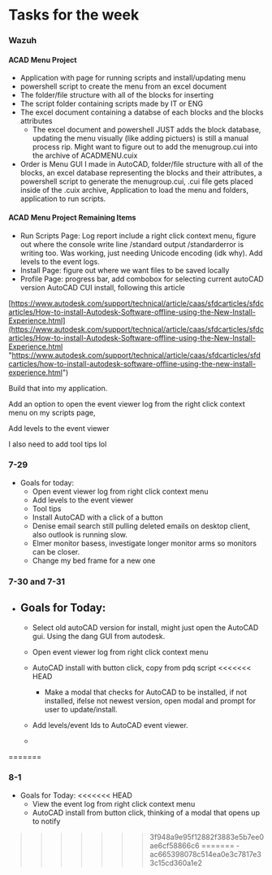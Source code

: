           
# Tasks for the week

### Wazuh

#### ACAD Menu Project
- Application with page for running scripts and install/updating menu
- powershell script to create the menu from an excel document
- The folder/file structure with all of the blocks for inserting
- The script folder containing scripts made by IT or ENG
- The excel document containing a databse of each blocks and the blocks attributes
	- The excel document and powershell JUST adds the block database, updating the menu visually (like adding pictuers) is still a manual process rip. Might want to figure out to add the menugroup.cui into the archive of ACADMENU.cuix
- Order is Menu GUI I made in AutoCAD, folder/file structure with all of the blocks, an excel database representing the blocks and their attributes, a powershell script to generate the menugroup.cui, .cui file gets placed inside of the .cuix archive, Application to load the menu and folders, application to run scripts.

#### ACAD Menu Project Remaining Items
- Run Scripts Page:  Log report include a right click context menu, figure out where the console write line /standard output /standarderror is writing too. Was working, just needing Unicode encoding (idk why). Add levels to the event logs. 
- Install Page: figure out where we want files to be saved locally
- Profile Page:  progress bar, add combobox for selecting current autoCAD version
AutoCAD CUI install, following this article

[https://www.autodesk.com/support/technical/article/caas/sfdcarticles/sfdcarticles/How-to-install-Autodesk-Software-offline-using-the-New-Install-Experience.html](https://www.autodesk.com/support/technical/article/caas/sfdcarticles/sfdcarticles/How-to-install-Autodesk-Software-offline-using-the-New-Install-Experience.html "https://www.autodesk.com/support/technical/article/caas/sfdcarticles/sfdcarticles/how-to-install-autodesk-software-offline-using-the-new-install-experience.html")

Build that into my application. 

Add an option to open the event viewer log from the right click context menu on my scripts page, 

Add levels to the event viewer

I also need to add tool tips lol

### 7-29

- Goals for today:
	- Open event viewer log from right click context menu
	- Add levels to the event viewer
	- Tool tips
	- Install AutoCAD with a click of a button
	- Denise email search still pulling deleted emails on desktop client, also outlook is running slow. 
	- Elmer monitor basess, investigate longer monitor arms so monitors can be closer.
	- Change my bed frame for a new one

### 7-30 and 7-31
- Goals for Today:
	- 
	- Select old autoCAD version for install, might just open the AutoCAD gui. Using the dang GUI from autodesk.
	- Open event viewer log from right click context menu
	- AutoCAD install with button click, copy from pdq script
<<<<<<< HEAD
		- Make a modal that checks for AutoCAD to be installed, if not installed, ifelse not newest version, open modal and prompt for user to update/install. 
	- Add levels/event Ids to AutoCAD event viewer.
	
	- 
=======

### 8-1 
- Goals for Today:
<<<<<<< HEAD
	- View the event log from right click context menu
	- AutoCAD install from button click, thinking of a modal that opens up to notify
>>>>>>> 3f948a9e95f12882f3883e5b7ee0ae6cf58866c6
=======
	-
>>>>>>> ac665398078c514ea0e3c7817e33c15cd360a1e2
